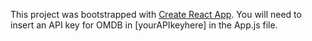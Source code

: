 ﻿This project was bootstrapped with [Create React App](https://github.com/facebook/create-react-app). You will need to insert an API key for OMDB in [yourAPIkeyhere] in the App.js file.